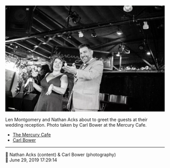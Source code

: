 ![Len Montgomery and Nathan Acks about to greet the guests](assets/98120a475b95884fb32e40f838935d82.webp)

Len Montgomery and Nathan Acks about to greet the guests at their wedding reception. Photo taken by Carl Bower at the Mercury Cafe.

* [The Mercury Cafe](http://mercurycafe.com)
* [Carl Bower](https://carlbowerphotos.com)

- - - -

<span aria-hidden="true">👥</span> Nathan Acks (content) & Carl Bower (photography)  
<span aria-hidden="true">📅</span> June 29, 2019 17:29:14
